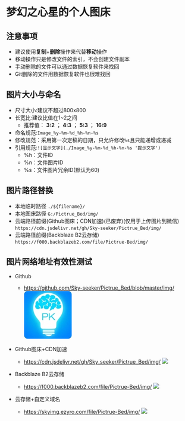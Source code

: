 # 梦幻之心星的个人图床

## 注意事项
- 建议使用**复制**+**删除**操作来代替**移动**操作
- 移动操作只是修改文件的索引，不会创建文件副本
- 手动删除的文件可以通过数据恢复软件来找回
- Git删除的文件用数据恢复软件也很难找回


## 图片大小与命名

- 尺寸大小:建议不超过800x800
- 长宽比:建议比值在1~2之间
  - 推荐值： **3:2** ； **4:3** ； **5:3** ； **16:9**
- 命名规范:`Image_%y-%m-%d_%h-%n-%s`
- 修改规范：采用第一次定稿的日期，只允许修改`%s`且只能递增或递减
- 引用规范:`![显示文字](./Image_%y-%m-%d_%h-%n-%s '提示文字')`
  - %h：文件ID
  - %n：文件图片ID
  - %s：文件图片冗余ID(默认为60)

## 图片路径替换

- 本地临时路径
 `./${filename}/`
- 本地图床路径
 `G:/Pictrue_Bed/img/`
- 云端路径前缀(Github图床；CDN加速)(已废弃)(仅用于上传图片到微信)
 `https://cdn.jsdelivr.net/gh/Sky-seeker/Pictrue_Bed/img/`
- 云端路径前缀(Backblaze B2云存储)
 `https://f000.backblazeb2.com/file/Pictrue-Bed/img/`


## 图片网络地址有效性测试


- Github
  - https://github.com/Sky-seeker/Pictrue_Bed/blob/master/img/
  ![](https://github.com/Sky-seeker/Pictrue_Bed/blob/master/img/2020/Image_0000-00-00_00-00-00.jpg)

- Github图床+CDN加速
  - https://cdn.jsdelivr.net/gh/Sky_seeker/Pictrue_Bed/img/
  ![](https://cdn.jsdelivr.net/gh/Sky_seeker/Pictrue_Bed/img/2020/Image_0000-00-00_00-00-00.jpg)

- Backblaze B2云存储
  - https://f000.backblazeb2.com/file/Pictrue-Bed/img/
  ![](https://f000.backblazeb2.com/file/Pictrue-Bed/img/2020/Image_0000-00-00_00-00-00.jpg)
  
- 云存储+自定义域名
  - https://skyimg.ezyro.com/file/Pictrue-Bed/img/
  ![](https://skyimg.ezyro.com/file/Pictrue-Bed/img/2020/Image_0000-00-00_00-00-00.jpg)  


